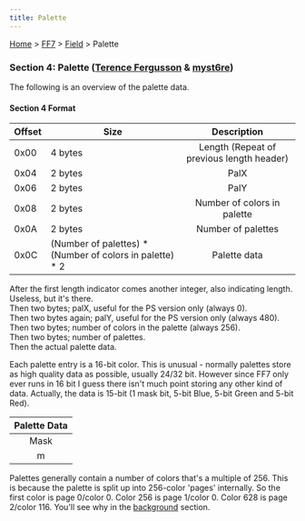 ```yaml
---
title: Palette
---
```


[Home](Main%20Page.md) > [FF7](FF7.md) > [Field](FF7/Field.md) > Palette

### Section 4: Palette ([Terence Fergusson][] & [myst6re][])

The following is an overview of the palette data.

#### Section 4 Format

| Offset | Size                                                       |                Description                |
|--------|------------------------------------------------------------|:-----------------------------------------:|
| 0x00   | 4 bytes                                                    | Length (Repeat of previous length header) |
| 0x04   | 2 bytes                                                    |                   PalX                    |
| 0x06   | 2 bytes                                                    |                   PalY                    |
| 0x08   | 2 bytes                                                    |        Number of colors in palette        |
| 0x0A   | 2 bytes                                                    |            Number of palettes             |
| 0x0C   | (Number of palettes) \* (Number of colors in palette) \* 2 |               Palette data                |

After the first length indicator comes another integer, also indicating
length. Useless, but it's there.  
Then two bytes; palX, useful for the PS version only (always 0).  
Then two bytes again; palY, useful for the PS version only (always
480).  
Then two bytes; number of colors in the palette (always 256).  
Then two bytes; number of palettes.  
Then the actual palette data.

Each palette entry is a 16-bit color. This is unusual - normally
palettes store as high quality data as possible, usually 24/32 bit.
However since FF7 only ever runs in 16 bit I guess there isn't much
point storing any other kind of data. Actually, the data is 15-bit (1
mask bit, 5-bit Blue, 5-bit Green and 5-bit Red).

| Palette Data |
|:------------:|
|     Mask     |
|      m       |

Palettes generally contain a number of colors that's a multiple of 256.
This is because the palette is split up into 256-color 'pages'
internally. So the first color is page 0/color 0. Color 256 is page
1/color 0. Color 628 is page 2/color 116. You'll see why in the
[background][] section.

  [Terence Fergusson]: ../../User:Terence%20Fergusson.md "wikilink"
  [myst6re]: ../../User:Myst6re.md "wikilink"
  [background]: Background.md "wikilink"
